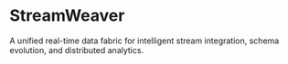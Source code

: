 # StreamWeaver
A unified real-time data fabric for intelligent stream integration, schema evolution, and distributed analytics.
